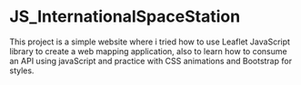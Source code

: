 # JS_InternationalSpaceStation

This project is a simple website where i tried how to use Leaflet JavaScript library to create a web mapping application,
also to learn how to consume an API using javaScript and practice with CSS animations and Bootstrap for styles.
